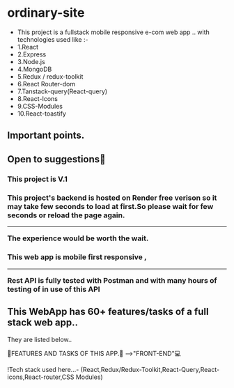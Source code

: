 # ordinary-site

- This project is a fullstack mobile responsive e-com web app .. with technologies used like :-
- 1.React
- 2.Express
- 3.Node.js
- 4.MongoDB
- 5.Redux / redux-toolkit
- 6.React Router-dom
- 7.Tanstack-query(React-query)
- 8.React-Icons
- 9.CSS-Modules
- 10.React-toastify

<h2>Important points.</h2>
   <h2>Open to suggestions🤠</h2>
   <h3>This project is V.1</h3>
   <h3>This project's backend is hosted on Render free verison so it may take few seconds to load at first.So please wait for few seconds or reload the page again. <hr/> The experience would be worth the wait.</h3>
   
   <h3>This web app is mobile first responsive , <hr/> Rest API is fully tested with Postman and with many hours of testing of in use of this API </h3>

   <h2>This WebApp has 60+ features/tasks of a full stack web app..</h2>
   <p>They are listed below..</p>

🎇FEATURES AND TASKS OF THIS APP.🛒 -->"FRONT-END"💻

!Tech stack used here...-
(React,Redux/Redux-Toolkit,React-Query,React-icons,React-router,CSS Modules)
